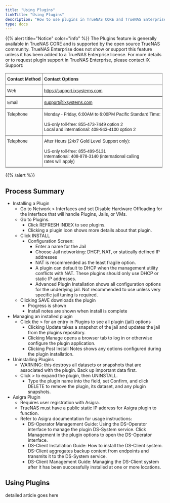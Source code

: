 ```yaml
---
title: "Using Plugins"
linkTitle: "Using Plugins"
description: "How to use plugins in TrueNAS CORE and TrueNAS Enterprise"
type: docs
---
```


{{% alert title="Notice" color="info" %}}
The Plugins feature is generally available in TrueNAS CORE and is supported by the open source TrueNAS community.
TrueNAS Enterprise does not show or support this feature unless it has been added to a TrueNAS Enterprise license.
For more details or to request plugin support in TrueNAS Enterprise, please contact iX Support:

<style type="text/css">
.tg  {border-collapse:collapse;border-spacing:0;}
.tg td{font-family:Arial, sans-serif;font-size:14px;padding:10px 5px;border-style:solid;border-width:1px;overflow:hidden;word-break:normal;border-color:black;}
.tg th{font-family:Arial, sans-serif;font-size:14px;font-weight:normal;padding:10px 5px;border-style:solid;border-width:1px;overflow:hidden;word-break:normal;border-color:black;}
.tg .tg-0pky{border-color:inherit;text-align:left;vertical-align:top}
</style>
<table class="tg">
  <tr>
    <th class="tg-0pky"><b>Contact Method</b></th>
    <th class="tg-0pky"><b>Contact Options</b></th>
  </tr>
  <tr>
    <td class="tg-0pky">Web</td>
    <td class="tg-0pky"><a href="https://support.ixsystems.com" target="_blank">https://support.ixsystems.com</a></td>
  </tr>
  <tr>
    <td class="tg-0pky">Email</td>
    <td class="tg-0pky"><a href="mailto://support.ixsystems.com" target="_blank">support@ixsystems.com</a></td>
  </tr>
  <tr>
    <td class="tg-0pky">Telephone</td>
    <td class="tg-0pky">Monday - Friday, 6:00AM to 6:00PM Pacific Standard Time:<br><br>US-only toll-free: 855-473-7449 option 2<br>Local and international: 408-943-4100 option 2<br></td>
  </tr>
  <tr>
    <td class="tg-0pky">Telephone</td>
    <td class="tg-0pky">After Hours (24x7 Gold Level Support only):<br><br>US-only toll-free: 855-499-5131<br>International: 408-878-3140 (international calling<br>rates will apply)<br></td>
  </tr>
</table>

{{% /alert %}}

## Process Summary

* Installing a Plugin
  * Go to Network > Interfaces and set Disable Hardware Offloading for the interface that will handle Plugins, Jails, or VMs.
  * Go to Plugins.
    * Click REFRESH INDEX to see plugins.
    * Clicking a plugin icon shows more details about that plugin.
  * Click INSTALL
    * Configuration Screen:
      * Enter a name for the Jail
      * Choose Jail networking: DHCP, NAT, or statically defined IP addresses
      * NAT is recommended as the least fragile option.
      * A plugin can default to DHCP when the management utility conflicts with NAT. These plugins should only use DHCP or static IP addresses.
      * Advanced Plugin Installation shows all configuration options for the underlying jail. Not recommended to use unless very specific jail tuning is required.
  * Clicking SAVE downloads the plugin
    * Progress is shown
    * Install notes are shown when install is complete
* Managing an installed plugin
  * Click the > for an entry in Plugins to see all plugin (jail) options
    * Clicking Update takes a snapshot of the jail and updates the jail from the plugins repository.
    * Clicking Manage opens a browser tab to log in or otherwise configure the plugin application.
    * Clicking Post Install Notes shows any options configured during the plugin installation.
* Uninstalling Plugins
  * WARNING: this destroys all datasets or snapshots that are associated with the plugin. Back up important data first.
  * Click > to expand the plugin, then UNINSTALL.
    * Type the plugin name into the field, set Confirm, and click DELETE to remove the plugin, its dataset, and any plugin snapshots.
* Asigra Plugin
  * Requires user registration with Asigra.
  * TrueNAS must have a public static IP address for Asigra plugin to function.
  * Refer to Asigra documentation for usage instructions:
    * DS-Operator Management Guide: Using the DS-Operator interface to manage the plugin DS-System service. Click Management in the plugin options to open the DS-Operator interface.
    * DS-Client Installation Guide: How to install the DS-Client system. DS-Client aggregates backup content from endpoints and transmits it to the DS-System service.
    * DS-Client Management Guide: Managing the DS-Client system after it has been successfully installed at one or more locations.

## Using Plugins

detailed article goes here
